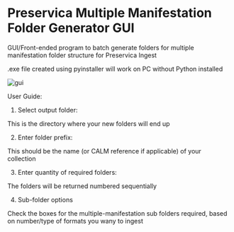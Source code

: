 # Preservica Multiple Manifestation Folder Generator GUI

GUI/Front-ended program to batch generate folders for multiple manifestation folder structure for Preservica Ingest

.exe file created using pyinstaller will work on PC without Python installed 

![gui](https://user-images.githubusercontent.com/84792013/126963989-4236a58e-c78f-4779-b10a-8d03d4a866fc.PNG)


User Guide:

1) Select output folder:

This is the directory where your new folders will end up

2) Enter folder prefix:

This should be the name (or CALM reference if applicable) of your collection

3) Enter quantity of required folders:

The folders will be returned numbered sequentially 

4) Sub-folder options

Check the boxes for the multiple-manifestation sub folders required, based on number/type of formats you wany to ingest
